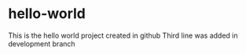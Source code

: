# hello-world
This is the hello world project created in github
Third line was added in development branch
